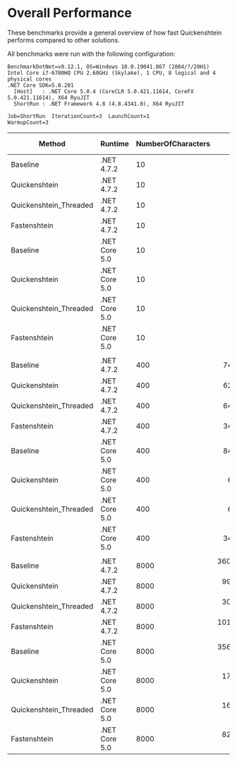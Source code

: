 # Overall Performance

These benchmarks provide a general overview of how fast Quickenshtein performs compared to other solutions.

All benchmarks were run with the following configuration:

```
BenchmarkDotNet=v0.12.1, OS=Windows 10.0.19041.867 (2004/?/20H1)
Intel Core i7-6700HQ CPU 2.60GHz (Skylake), 1 CPU, 8 logical and 4 physical cores
.NET Core SDK=5.0.201
  [Host]   : .NET Core 5.0.4 (CoreCLR 5.0.421.11614, CoreFX 5.0.421.11614), X64 RyuJIT
  ShortRun : .NET Framework 4.8 (4.8.4341.0), X64 RyuJIT

Job=ShortRun  IterationCount=3  LaunchCount=1
WarmupCount=3
```

|                 Method |       Runtime | NumberOfCharacters |             Mean |             Error |          StdDev |          Op/s | Ratio | Speedup | RatioSD | Code Size |      Gen 0 |      Gen 1 |     Gen 2 |   Allocated |
|----------------------- |-------------- |------------------- |-----------------:|------------------:|----------------:|--------------:|------:|--------:|--------:|----------:|-----------:|-----------:|----------:|------------:|
|               Baseline |    .NET 4.7.2 |                 10 |       1,088.8 ns |          77.45 ns |         4.25 ns |   918,426.326 |  1.00 |    1.00 |    0.00 |    2559 B |     0.4463 |          - |         - |      1404 B |
|          Quickenshtein |    .NET 4.7.2 |                 10 |         198.7 ns |          76.62 ns |         4.20 ns | 5,033,786.976 |  0.18 |    5.48 |    0.00 |    3705 B |          - |          - |         - |           - |
| Quickenshtein_Threaded |    .NET 4.7.2 |                 10 |         199.8 ns |           7.34 ns |         0.40 ns | 5,005,774.603 |  0.18 |    5.45 |    0.00 |    4082 B |          - |          - |         - |           - |
|           Fastenshtein |    .NET 4.7.2 |                 10 |         208.4 ns |          28.58 ns |         1.57 ns | 4,798,365.974 |  0.19 |    5.22 |    0.00 |     324 B |     0.0203 |          - |         - |        64 B |
|               Baseline | .NET Core 5.0 |                 10 |         563.7 ns |          86.92 ns |         4.76 ns | 1,773,886.044 |  0.52 |    1.93 |    0.00 |    2057 B |     0.3443 |          - |         - |      1080 B |
|          Quickenshtein | .NET Core 5.0 |                 10 |         317.7 ns |          29.94 ns |         1.64 ns | 3,147,173.182 |  0.29 |    3.43 |    0.00 |    4757 B |          - |          - |         - |           - |
| Quickenshtein_Threaded | .NET Core 5.0 |                 10 |         319.0 ns |          11.93 ns |         0.65 ns | 3,134,892.401 |  0.29 |    3.41 |    0.00 |    5419 B |          - |          - |         - |           - |
|           Fastenshtein | .NET Core 5.0 |                 10 |         181.4 ns |          43.26 ns |         2.37 ns | 5,512,763.783 |  0.17 |    6.00 |    0.00 |     317 B |     0.0203 |          - |         - |        64 B |
|                        |               |                    |                  |                   |                 |               |       |         |         |           |            |            |           |             |
|               Baseline |    .NET 4.7.2 |                400 |     746,161.8 ns |     236,310.09 ns |    12,952.95 ns |     1,340.192 |  1.00 |    1.00 |    0.00 |    2559 B |   142.5781 |    59.5703 |         - |    668278 B |
|          Quickenshtein |    .NET 4.7.2 |                400 |     625,731.9 ns |     147,464.59 ns |     8,083.03 ns |     1,598.129 |  0.84 |    1.19 |    0.01 |    3705 B |          - |          - |         - |           - |
| Quickenshtein_Threaded |    .NET 4.7.2 |                400 |     642,601.3 ns |      33,678.67 ns |     1,846.04 ns |     1,556.175 |  0.86 |    1.16 |    0.01 |    4082 B |          - |          - |         - |           - |
|           Fastenshtein |    .NET 4.7.2 |                400 |     346,120.9 ns |     104,788.04 ns |     5,743.79 ns |     2,889.164 |  0.46 |    2.16 |    0.00 |     324 B |     0.4883 |          - |         - |      1633 B |
|               Baseline | .NET Core 5.0 |                400 |     849,690.9 ns |     325,333.68 ns |    17,832.64 ns |     1,176.899 |  1.14 |    0.88 |    0.04 |    2057 B |   122.0703 |    60.5469 |         - |    657840 B |
|          Quickenshtein | .NET Core 5.0 |                400 |      64,781.7 ns |      27,856.75 ns |     1,526.92 ns |    15,436.466 |  0.09 |   11.52 |    0.00 |    4925 B |          - |          - |         - |           - |
| Quickenshtein_Threaded | .NET Core 5.0 |                400 |      64,594.2 ns |      26,585.61 ns |     1,457.25 ns |    15,481.273 |  0.09 |   11.56 |    0.00 |    5673 B |          - |          - |         - |           - |
|           Fastenshtein | .NET Core 5.0 |                400 |     342,278.1 ns |     111,251.17 ns |     6,098.05 ns |     2,921.601 |  0.46 |    2.18 |    0.00 |     317 B |     0.4883 |          - |         - |      1624 B |
|                        |               |                    |                  |                   |                 |               |       |         |         |           |            |            |           |             |
|               Baseline |    .NET 4.7.2 |               8000 | 360,927,200.0 ns |  73,588,885.34 ns | 4,033,655.12 ns |         2.771 |  1.00 |    1.00 |    0.00 |    2559 B | 43000.0000 | 22500.0000 | 3000.0000 | 256683568 B |
|          Quickenshtein |    .NET 4.7.2 |               8000 |  99,787,886.7 ns |  33,748,730.63 ns | 1,849,881.81 ns |        10.021 |  0.28 |    3.62 |    0.01 |    3705 B |          - |          - |         - |           - |
| Quickenshtein_Threaded |    .NET 4.7.2 |               8000 |  30,820,936.5 ns |  27,687,376.92 ns | 1,517,638.56 ns |        32.445 |  0.09 |   11.73 |    0.01 |    5063 B |          - |          - |         - |      1024 B |
|           Fastenshtein |    .NET 4.7.2 |               8000 | 101,566,466.7 ns |   6,074,999.48 ns |   332,991.22 ns |         9.846 |  0.28 |    3.55 |    0.00 |     324 B |          - |          - |         - |     32048 B |
|               Baseline | .NET Core 5.0 |               8000 | 356,315,300.0 ns | 119,479,146.88 ns | 6,549,055.20 ns |         2.807 |  0.99 |    1.01 |    0.03 |    2334 B | 43000.0000 | 22500.0000 | 3000.0000 | 256352240 B |
|          Quickenshtein | .NET Core 5.0 |               8000 |  17,253,112.5 ns |   3,559,513.67 ns |   195,108.96 ns |        57.961 |  0.05 |   20.92 |    0.00 |    4925 B |          - |          - |         - |         9 B |
| Quickenshtein_Threaded | .NET Core 5.0 |               8000 |  16,973,617.7 ns |   7,798,979.49 ns |   427,488.38 ns |        58.915 |  0.05 |   21.28 |    0.00 |    5673 B |          - |          - |         - |         9 B |
|           Fastenshtein | .NET Core 5.0 |               8000 |  82,207,344.4 ns |   5,757,332.33 ns |   315,578.81 ns |        12.164 |  0.23 |    4.39 |    0.00 |     317 B |          - |          - |         - |     32024 B |